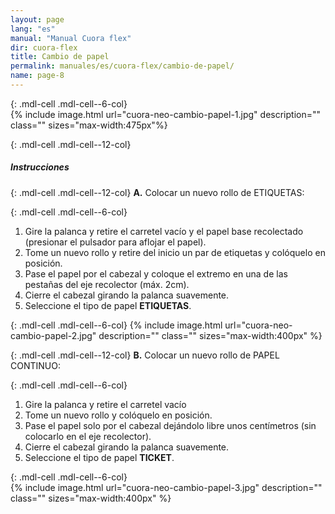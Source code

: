 ```yaml
---
layout: page
lang: "es"
manual: "Manual Cuora flex"
dir: cuora-flex
title: Cambio de papel
permalink: manuales/es/cuora-flex/cambio-de-papel/
name: page-8
---
```

{: .mdl-cell .mdl-cell--6-col}  
{% include image.html url="cuora-neo-cambio-papel-1.jpg" description="" class="" sizes="max-width:475px"%}

{: .mdl-cell .mdl-cell--12-col}  
##### Instrucciones

{: .mdl-cell .mdl-cell--12-col}
**A.** Colocar un nuevo rollo de ETIQUETAS:

{: .mdl-cell .mdl-cell--6-col}
  1. Gire la palanca y retire el carretel vacío y el papel base recolectado (presionar el pulsador para aflojar el papel).
  2. Tome un nuevo rollo y retire del inicio un par de etiquetas y colóquelo en posición.
  3. Pase el papel por el cabezal y coloque el extremo en una de las pestañas del eje recolector (máx. 2cm).
  4. Cierre el cabezal girando la palanca suavemente.
  5. Seleccione el tipo de papel **ETIQUETAS**.

{: .mdl-cell .mdl-cell--6-col}
{% include image.html url="cuora-neo-cambio-papel-2.jpg" description="" class=""  sizes="max-width:400px" %}

{: .mdl-cell .mdl-cell--12-col}
 **B.** Colocar un nuevo rollo de PAPEL CONTINUO:

{: .mdl-cell .mdl-cell--6-col}
  1. Gire la palanca y retire el carretel vacío
  2. Tome un nuevo rollo y colóquelo en posición.
  3. Pase el papel solo por el cabezal dejándolo libre unos centímetros (sin colocarlo en el eje recolector).
  4. Cierre el cabezal girando la palanca suavemente.
  5. Seleccione el tipo de papel **TICKET**.

{: .mdl-cell .mdl-cell--6-col}  
{% include image.html url="cuora-neo-cambio-papel-3.jpg" description="" class=""  sizes="max-width:400px" %}
